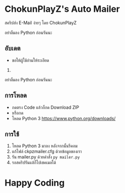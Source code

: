 # ChokunPlayZ's Auto Mailer
สคริปส่ง E-Mail ง่ายๆ โดย ChokunPlayZ

อย่าลืมลง Python ก่อนรันนะ

## อับเดต
- ขอให้ผู้ใช้อ่านให้ระเอียด
1. 

อย่าลืมลง Python ก่อนรันนะ

## การโหลด
- กดตรง Code แล้วก็กด Download ZIP
- หรือกด 
- โหลด Python 3 https://www.python.org/downloads/

## การใช้
1. โหลด Python 3 มาลง หลังจากนั้นรีคอม
2. แก้ไฟล์ ckpzmailer.cfg ด้วยข้อมูลของเรา
3. รัน mailer.py ด้วยดำสั่ง `py mailer.py`
4. รอสคริปรันแล้ก็ไปเชคเมลใด้

# Happy Coding

